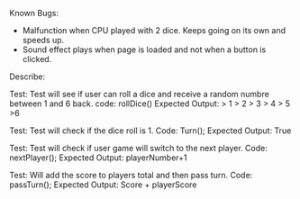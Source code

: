 Known Bugs: 
* Malfunction when CPU played with 2 dice. Keeps going on its own and speeds up.
* Sound effect plays when page is loaded and not when a button is clicked.  

Describe: 

Test: Test will see if user can roll a dice and receive a random numbre between 1 and 6 back. 
code: rollDice()
Expected Output: > 1 > 2 > 3 > 4 > 5 >6

Test: Test will check if the dice roll is 1. 
Code: Turn();
Expected Output: True

Test: Test will check if user game will switch to the next player. 
Code: nextPlayer();
Expected Output: playerNumber+1

Test: Will add the score to players total and then pass turn. 
Code: passTurn();
Expected Output: Score + playerScore